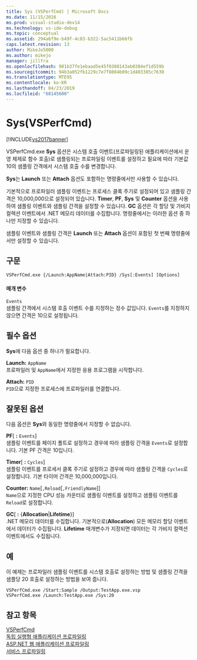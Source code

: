 ```yaml
---
title: Sys (VSPerfCmd) | Microsoft Docs
ms.date: 11/15/2016
ms.prod: visual-studio-dev14
ms.technology: vs-ide-debug
ms.topic: conceptual
ms.assetid: 294a6f9e-b49f-4c83-b322-5ac5411b66fb
caps.latest.revision: 13
author: MikeJo5000
ms.author: mikejo
manager: jillfra
ms.openlocfilehash: 981b37fe1ebaad5e45f0308143ab0384ef1d559b
ms.sourcegitcommit: 94b3a052fb1229c7e7f8804b09c1d403385c7630
ms.translationtype: MTE95
ms.contentlocale: ko-KR
ms.lasthandoff: 04/23/2019
ms.locfileid: "68145600"
---
```

# <a name="sys-vsperfcmd"></a>Sys(VSPerfCmd)
[!INCLUDE[vs2017banner](../includes/vs2017banner.md)]

VSPerfCmd.exe **Sys** 옵션은 시스템 호출 이벤트(프로파일링된 애플리케이션에서 운영 체제로 함수 호출)로 샘플링되는 프로파일링 이벤트를 설정하고 필요에 따라 기본값 10의 샘플링 간격에서 시스템 호출 수를 변경합니다.  
  
 **Sys**는 **Launch** 또는 **Attach** 옵션도 포함하는 명령줄에서만 사용할 수 있습니다.  
  
 기본적으로 프로파일러 샘플링 이벤트는 프로세스 클록 주기로 설정되어 있고 샘플링 간격은 10,000,000으로 설정되어 있습니다. **Timer**, **PF**, **Sys** 및 **Counter** 옵션을 사용하여 샘플링 이벤트와 샘플링 간격을 설정할 수 있습니다. **GC** 옵션은 각 할당 및 가비지 컬렉션 이벤트에서 .NET 메모리 데이터를 수집합니다. 명령줄에서는 이러한 옵션 중 하나만 지정할 수 있습니다.  
  
 샘플링 이벤트와 샘플링 간격은 **Launch** 또는 **Attach** 옵션이 포함된 첫 번째 명령줄에서만 설정할 수 있습니다.  
  
## <a name="syntax"></a>구문  
  
```  
VSPerfCmd.exe {/Launch:AppName|Attach:PID} /Sys[:Events] [Options]  
```  
  
#### <a name="parameters"></a>매개 변수  
 `Events`  
 샘플링 간격에서 시스템 호출 이벤트 수를 지정하는 정수 값입니다. `Events`를 지정하지 않으면 간격은 10으로 설정됩니다.  
  
## <a name="required-options"></a>필수 옵션  
 **Sys**에 다음 옵션 중 하나가 필요합니다.  
  
 **Launch:** `AppName`  
 프로파일러 및 `AppName`에서 지정한 응용 프로그램을 시작합니다.  
  
 **Attach:** `PID`  
 `PID`으로 지정한 프로세스에 프로파일러를 연결합니다.  
  
## <a name="invalid-options"></a>잘못된 옵션  
 다음 옵션은 **Sys**와 동일한 명령줄에서 지정할 수 없습니다.  
  
 **PF**[ **:** `Events`]  
 샘플링 이벤트를 페이지 폴트로 설정하고 경우에 따라 샘플링 간격을 `Events`로 설정합니다. 기본 PF 간격은 10입니다.  
  
 **Timer**[ **:** `Cycles`]  
 샘플링 이벤트를 프로세서 클록 주기로 설정하고 경우에 따라 샘플링 간격을 `Cycles`로 설정합니다. 기본 타이머 간격은 10,000,000입니다.  
  
 **Counter:** `Name`[`,Reload`[`,FriendlyName`]]  
 `Name`으로 지정한 CPU 성능 카운터로 샘플링 이벤트를 설정하고 샘플링 이벤트를 `Reload`로 설정합니다.  
  
 **GC**[ **:** {**Allocation**&#124;**Lifetime**}]  
 .NET 메모리 데이터를 수집합니다. 기본적으로(**Allocation**) 모든 메모리 할당 이벤트에서 데이터가 수집됩니다. **Lifetime** 매개변수가 지정되면 데이터는 각 가비지 컬렉션 이벤트에서도 수집됩니다.  
  
## <a name="example"></a>예  
 이 예제는 프로파일러 샘플링 이벤트를 시스템 호출로 설정하는 방법 및 샘플링 간격을 샘플당 20 호출로 설정하는 방법을 보여 줍니다.  
  
```  
VSPerfCmd.exe /Start:Sample /Output:TestApp.exe.vsp  
VSPerfCmd.exe /Launch:TestApp.exe /Sys:20  
```  
  
## <a name="see-also"></a>참고 항목  
 [VSPerfCmd](../profiling/vsperfcmd.md)   
 [독립 실행형 애플리케이션 프로파일링](../profiling/command-line-profiling-of-stand-alone-applications.md)   
 [ASP.NET 웹 애플리케이션 프로파일링](../profiling/command-line-profiling-of-aspnet-web-applications.md)   
 [서비스 프로파일링](../profiling/command-line-profiling-of-services.md)
